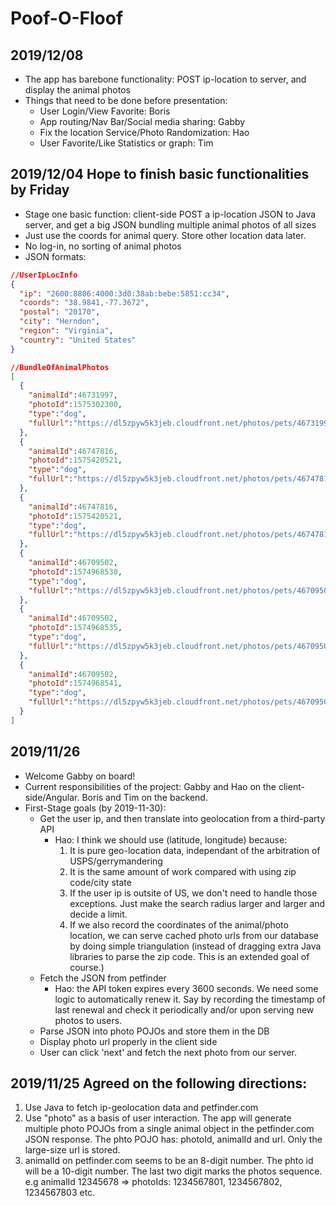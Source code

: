 # Poof-O-Floof
## 2019/12/08
* The app has barebone functionality: POST ip-location to server, and display the animal photos
* Things that need to be done before presentation:
  * User Login/View Favorite: Boris
  * App routing/Nav Bar/Social media sharing: Gabby
  * Fix the location Service/Photo Randomization: Hao
  * User Favorite/Like Statistics or graph: Tim

## 2019/12/04 Hope to finish basic functionalities by Friday
* Stage one basic function: client-side POST a ip-location JSON to Java server, and get a big JSON bundling multiple animal photos of all sizes 
* Just use the coords for animal query. Store other location data later.
* No log-in, no sorting of animal photos 
* JSON formats:
```json 
//UserIpLocInfo
{ 
  "ip": "2600:8806:4000:3d0:38ab:bebe:5851:cc34",
  "coords": "38.9841,-77.3672",
  "postal": "20170",
  "city": "Herndon",
  "region": "Virginia",
  "country": "United States" 
}

//BundleOfAnimalPhotos
[
  {
    "animalId":46731997,
    "photoId":1575302300,
    "type":"dog",
    "fullUrl":"https://dl5zpyw5k3jeb.cloudfront.net/photos/pets/46731997/1/?bust=1575302300"
  },
  {
    "animalId":46747816,
    "photoId":1575420521,
    "type":"dog",
    "fullUrl":"https://dl5zpyw5k3jeb.cloudfront.net/photos/pets/46747816/2/?bust=1575420522"
  },
  {
    "animalId":46747816,
    "photoId":1575420521,
    "type":"dog",
    "fullUrl":"https://dl5zpyw5k3jeb.cloudfront.net/photos/pets/46747816/2/?bust=1575420522"
  },
  {
    "animalId":46709502,
    "photoId":1574968530,
    "type":"dog",
    "fullUrl":"https://dl5zpyw5k3jeb.cloudfront.net/photos/pets/46709502/1/?bust=1574968530"
  },
  {
    "animalId":46709502,
    "photoId":1574968535,
    "type":"dog",
    "fullUrl":"https://dl5zpyw5k3jeb.cloudfront.net/photos/pets/46709502/2/?bust=1574968535"
  },
  {
    "animalId":46709502,
    "photoId":1574968541,
    "type":"dog",
    "fullUrl":"https://dl5zpyw5k3jeb.cloudfront.net/photos/pets/46709502/3/?bust=1574968541"
  }
]
```
## 2019/11/26
* Welcome Gabby on board!
* Current responsibilities of the project: Gabby and Hao on the client-side/Angular. Boris and Tim on the backend.
* First-Stage goals (by 2019-11-30):
  * Get the user ip, and then translate into geolocation from a third-party API
    * Hao: I think we should use (latitude, longitude) because:
      1. It is pure geo-location data, independant of the arbitration of USPS/gerrymandering
      2. It is the same amount of work compared with using zip code/city state
      3. If the user ip is outsite of US, we don't need to handle those exceptions. Just make the search radius larger and larger and decide a limit.
      4. If we also record the coordinates of the animal/photo location, we can serve cached photo urls from our database by doing simple triangulation (instead of dragging extra Java libraries to parse the zip code. This is an extended goal of course.)
  * Fetch the JSON from petfinder
    * Hao: the API token expires every 3600 seconds. We need some logic to automatically renew it. Say by recording the timestamp of last renewal and check it periodically and/or upon serving new photos to users. 
  * Parse JSON into photo POJOs and store them in the DB
  * Display photo url properly in the client side
  * User can click 'next' and fetch the next photo from our server.
## 2019/11/25 Agreed on the following directions:
1. Use Java to fetch ip-geolocation data and petfinder.com
2. Use "photo" as a basis of user interaction. The app will generate multiple photo POJOs from a single animal object in the petfinder.com JSON response. The phto POJO has: photoId, animalId and url. Only the large-size url is stored.
3. animalId on petfinder.com seems to be an 8-digit number. The phto id will be a 10-digit number. The last two digit marks the photos sequence. e.g animalId 12345678 => photoIds: 1234567801, 1234567802, 1234567803 etc.


